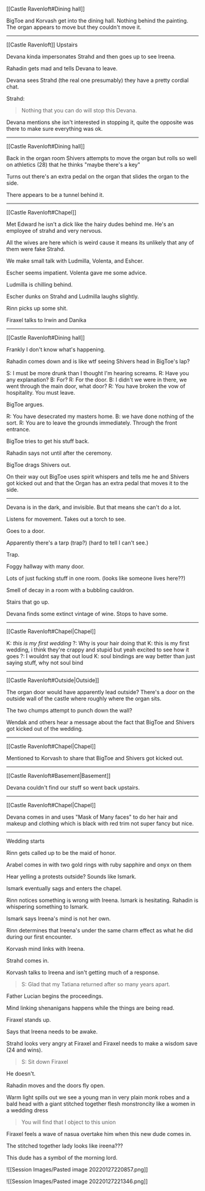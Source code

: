 [[Castle Ravenloft#Dining hall]]

BigToe and Korvash get into the dining hall.
Nothing behind the painting.
The organ appears to move but they couldn't move it.

---

[[Castle Ravenloft]] Upstairs

Devana kinda impersonates Strahd and then goes up to see Ireena.

Rahadin gets mad and tells Devana to leave.

Devana sees Strahd (the real one presumably) they have a pretty cordial chat.

Strahd: 
> Nothing that you can do will stop this Devana.

Devana mentions she isn't interested in stopping it, quite the opposite was there to make sure everything was ok.

---

[[Castle Ravenloft#Dining hall]]

Back in the organ room Shivers attempts to move the organ but rolls so well on athletics (28) that he thinks "maybe there's a key"

Turns out there's an extra pedal on the organ that slides the organ to the side.

There appears to be a tunnel behind it. 

---

[[Castle Ravenloft#Chapel]]

Met Edward he isn't a dick like the hairy dudes behind me. He's an employee of strahd and very nervous.

All the wives are here which is weird cause it means its unlikely that any of them were fake Strahd.

We make small talk with Ludmilla, Volenta, and Eshcer.

Escher seems impatient. Volenta gave me some advice.

Ludmilla is chilling behind.

Escher dunks on Strahd and Ludmilla laughs slightly.

Rinn picks up some shit. 

Firaxel talks to Irwin and Danika

---

[[Castle Ravenloft#Dining hall]]

Frankly I don't know what's happening.

Rahadin comes down and is like wtf seeing Shivers head in BigToe's lap?

S: I must be more drunk than I thought I'm hearing screams.
R: Have you any explanation?
B: For?
R: For the door.
B: I didn't we were in there, we went through the main door, what door?
R: You have broken the vow of hospitality. You must leave.

BigToe argues.

R: You have desecrated my masters home.
B: we have done nothing of the sort.
R: You are to leave the grounds immediately. Through the front entrance.

BigToe tries to get his stuff back.

Rahadin says not until after the ceremony.

BigToe drags Shivers out.

On their way out BigToe uses spirit whispers and tells me he and Shivers got kicked out and that the Organ has an extra pedal that moves it to the side.

---

Devana is in the dark, and invisible. But that means she can't do a lot.

Listens for movement. Takes out a torch to see.

Goes to a door. 

Apparently there's a tarp (trap?) (hard to tell I can't see.)

Trap.

Foggy hallway with many door.

Lots of just fucking stuff in one room. (looks like someone lives here??)

Smell of decay in a room with a bubbling cauldron.

Stairs that go up.

Devana finds some extinct vintage of wine. Stops to have some.

--- 

[[Castle Ravenloft#Chapel|Chapel]]

K: _this is my first wedding_
?: Why is your hair doing that
K: this is my first wedding, i think they're crappy and stupid but yeah excited to see how it goes
?: I wouldnt say that out loud
K: soul bindings are way better than just saying stuff, why not soul bind


---

[[Castle Ravenloft#Outside|Outside]]

The organ door would have apparently lead outside? There's a door on the outside wall of the castle where roughly where the organ sits.

The two chumps attempt to punch down the wall?

Wendak and others hear a message about the fact that BigToe and Shivers got kicked out of the wedding.

---

[[Castle Ravenloft#Chapel|Chapel]]

Mentioned to Korvash to share that BigToe and Shivers got kicked out.

---

[[Castle Ravenloft#Basement|Basement]]

Devana couldn't find our stuff so went back upstairs.

---

[[Castle Ravenloft#Chapel|Chapel]]

Devana comes in and uses "Mask of Many faces" to do her hair and makeup and clothing which is black with red trim not super fancy but nice.

---

Wedding starts

Rinn gets called up to be the maid of honor.

Arabel comes in with two gold rings with ruby sapphire and onyx on them

Hear yelling a protests outside? Sounds like Ismark.

Ismark eventually sags and enters the chapel.

Rinn notices something is wrong with Ireena. Ismark is hesitating. Rahadin is whispering something to Ismark.

Ismark says Ireena's mind is not her own.

Rinn determines that Ireena's under the same charm effect as what he did during our first encounter.

Korvash mind links with Ireena. 

Strahd comes in.

Korvash talks to Ireena and isn't getting much of a response.

> S: Glad that my Tatiana returned after so many years apart.

Father Lucian begins the proceedings.

Mind linking shenanigans happens while the things are being read. 

Firaxel stands up.

Says that Ireena needs to be awake.

Strahd looks very angry at Firaxel and Firaxel needs to make a wisdom save (24 and wins). 

>S: Sit down Firaxel

He doesn't.

Rahadin moves and the doors fly open.

Warm light spills out we see a young man in very plain monk robes and a bald head with a giant stitched together flesh monstroncity like a women in a wedding dress

> You will find that I object to this union

Firaxel feels a wave of nasua overtake him when this new dude comes in.

The stitched together lady looks like ireena???

This dude has a symbol of the morning lord.

![[Session Images/Pasted image 20220127220857.png]]


![[Session Images/Pasted image 20220127221346.png]]